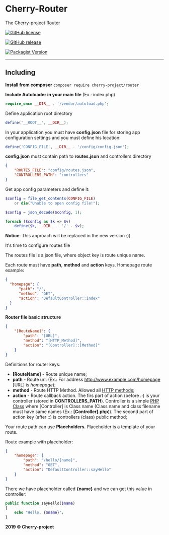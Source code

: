 # Cherry-Router
The Cherry-project Router

[![GitHub license](https://img.shields.io/github/license/abgeo07/cherry-router.svg)](https://github.com/ABGEO07/cherry-router/blob/master/LICENSE)

[![GitHub release](https://img.shields.io/github/release/abgeo07/cherry-router.svg)](https://github.com/ABGEO07/cherry-router/releases)

[![Packagist Version](https://img.shields.io/packagist/v/cherry-project/router.svg "Packagist Version")](https://packagist.org/packages/cherry-project/router "Packagist Version")

------------

## Including
**Install from composer** `composer require cherry-project/router`

**Include Autoloader in your main file** (Ex.: index.php)
```php
require_once __DIR__ . '/vendor/autoload.php';
```

Define application root directory
```php
define('__ROOT__', __DIR__);
```

In your application you must have **config.json** file for storing app configuration settings and you must define his location:
```php
define('CONFIG_FILE', __DIR__ . '/config/config.json');
```

**config.json** must contain path to **routes.json** and controllers directory

```json
{
    "ROUTES_FILE": "config/routes.json",
    "CONTROLLERS_PATH": "controllers"
}
```

Get app config parameters and define it:

```php
$config = file_get_contents(CONFIG_FILE)
    or die("Unable to open config file!");

$config = json_decode($config, 1);

foreach ($config as $k => $v)
    define($k, __DIR__ . '/' . $v);
```

**Notice**: This approach will be replaced in the new version :))

It's time to configure routes file 

The routes file is a json file, where object key is route unique name. 

Each route must have **path**, **method** and **action** keys. Homepage route example:
```json
{
  "homepage": {
      "path": "/",
      "method": "GET",
      "action": "DefaultController::index"
  }
}
```

**Router file basic structure**
```json
{
    "[RouteName]": {
        "path": "[URL]",
        "method": "[HTTP_Method]",
        "action": "[Controller]::[Method]"
    }
}
```

Definitions for router keys:
- **[RouteName]** - Route unique name;
- **path** - Route url. (Ex.: For address http://www.example.com/homepage [URL] is *homepage*);
- **method** - Route HTTP Method. Allowed all [HTTP methods](https://developer.mozilla.org/en-US/docs/Web/HTTP/Methods "HTTP methods");
- **action** - Route callback action. The firs part of action (before *::*) is your controller (stored in **CONTROLLERS_PATH**).
Controller is a simple [PHP Class](http://php.net/manual/en/language.oop5.php "PHP Class") where
[Controller] is Class name (Class name and class filename must have same names (Ex.: **[Controller].php**)).
The second part of action key (after ::) is controllers (class) public method;

Your route path can use **Placeholders**. Placeholder is a template of your route.

Route example with placeholder:
```json
{
    "homepage": {
        "path": "/hello/{name}",
        "method": "GET",
        "action": "DefaultController::sayHello"
    }
}
```

There we have placeholder called **{name}** and we can get this value in controller:
```php
public function sayHello($name)
{
    echo "Hello, {$name}";
}
```

**2019 &copy; Cherry-project**

